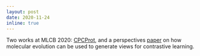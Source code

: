```yaml
---
layout: post
date: 2020-11-24
inline: true
---
```


Two works at MLCB 2020: [CPCProt](https://www.biorxiv.org/content/10.1101/2020.09.04.283929v1.full), and a perspectives [paper](https://arxiv.org/pdf/2012.13475.pdf) on how molecular evolution can be used to generate views for contrastive learning.
